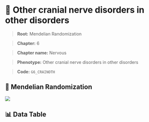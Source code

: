 # 🧪 Other cranial nerve disorders in other disorders

> **Root:** Mendelian Randomization

> **Chapter:** 6  

> **Chapter name:** Nervous

> **Phenotype:** Other cranial nerve disorders in other disorders  

> **Code:** `G6_CRAINOTH`

## 🧬 Mendelian Randomization  

<img src="/MR/Figures/Forward/G6_CRAINOTH.png"/>

## 📊 Data Table

<CsvTableMRF src="/public/MR/Data/Forward/G6_CRAINOTH.csv"/>

